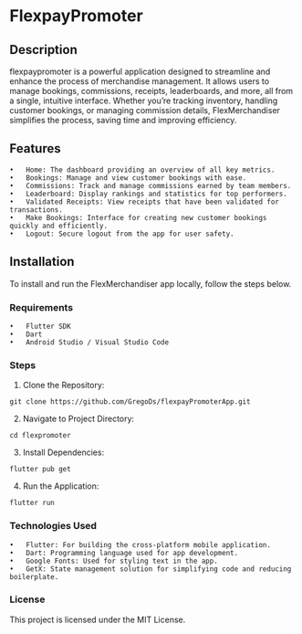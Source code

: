 # FlexpayPromoter

## Description

flexpaypromoter is a powerful application designed to streamline and enhance the process of merchandise management. It allows users to manage bookings, commissions, receipts, leaderboards, and more, all from a single, intuitive interface. Whether you’re tracking inventory, handling customer bookings, or managing commission details, FlexMerchandiser simplifies the process, saving time and improving efficiency.

## Features
   	•	Home: The dashboard providing an overview of all key metrics.
	•	Bookings: Manage and view customer bookings with ease.
	•	Commissions: Track and manage commissions earned by team members.
	•	Leaderboard: Display rankings and statistics for top performers.
	•	Validated Receipts: View receipts that have been validated for transactions.
	•	Make Bookings: Interface for creating new customer bookings quickly and efficiently.
	•	Logout: Secure logout from the app for user safety.


## Installation
To install and run the FlexMerchandiser app locally, follow the steps below.

### Requirements

	•	Flutter SDK
	•	Dart
	•	Android Studio / Visual Studio Code

### Steps

1.	Clone the Repository:
 ```
 git clone https://github.com/GregoDs/flexpayPromoterApp.git
 
 ```

2.	Navigate to Project Directory:
```
cd flexpromoter
```

3.	Install Dependencies:

```
flutter pub get
```
4.	Run the Application:
```
flutter run
```

### Technologies Used

	•	Flutter: For building the cross-platform mobile application.
	•	Dart: Programming language used for app development.
	•	Google Fonts: Used for styling text in the app.
	•	GetX: State management solution for simplifying code and reducing boilerplate.

### License

This project is licensed under the MIT License.

